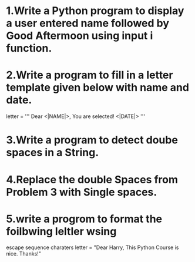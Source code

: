  # 1.Write a Python program to display a user entered name followed by Good Aftermoon using input i function.
# 2.Write a program to fill in a letter template given below with name and date.
  letter = ''' Dear <|NAME|>,
  You are selected!
  <|DATE|> '''
# 3.Write a program to detect doube spaces in a String.
# 4.Replace the double Spaces from Problem 3 with Single spaces.
# 5.write a progrom to format the foilbwing leltler wsing
  escape sequence charaters
  letter = "Dear Harry, This Python Course is nice. Thanks!"